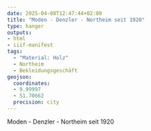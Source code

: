 ```yaml
---
date: 2025-04-08T12:47:44+02:00
title: "Moden - Denzler - Northeim seit 1920"
type: hanger
outputs:
- html
- iiif-manifest
tags:
  - "Material: Holz"
  - Northeim
  - Bekleidungsgeschäft
geojson:
  coordinates:
  - 9.99997
  - 51.70662
  precision: city
---
```

Moden - Denzler - Northeim
seit 1920
